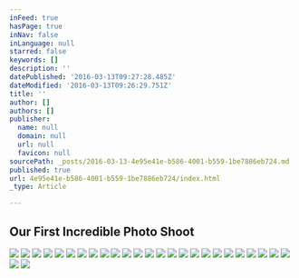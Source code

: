 ```yaml
---
inFeed: true
hasPage: true
inNav: false
inLanguage: null
starred: false
keywords: []
description: ''
datePublished: '2016-03-13T09:27:28.485Z'
dateModified: '2016-03-13T09:26:29.751Z'
title: ''
author: []
authors: []
publisher:
  name: null
  domain: null
  url: null
  favicon: null
sourcePath: _posts/2016-03-13-4e95e41e-b586-4001-b559-1be7886eb724.md
published: true
url: 4e95e41e-b586-4001-b559-1be7886eb724/index.html
_type: Article

---
```

## Our First Incredible Photo Shoot
![](https://the-grid-user-content.s3-us-west-2.amazonaws.com/d788d336-0fea-4ae9-a5bb-ff1d640cc07c.jpg)
![](https://the-grid-user-content.s3-us-west-2.amazonaws.com/c0428602-89ad-47d8-a43d-b080d4a0bbf2.jpg)
![](https://the-grid-user-content.s3-us-west-2.amazonaws.com/5cec0736-03fc-4192-9fa8-3a7fe1030ac0.jpg)
![](https://the-grid-user-content.s3-us-west-2.amazonaws.com/8261a817-db2a-4ef4-887c-00bfc776235c.jpg)
![](https://the-grid-user-content.s3-us-west-2.amazonaws.com/61754e13-9938-40cc-a00d-1b97586a1f42.jpg)
![](https://the-grid-user-content.s3-us-west-2.amazonaws.com/12173e0a-f564-4daa-a083-6a10a371b884.jpg)
![](https://the-grid-user-content.s3-us-west-2.amazonaws.com/5fc8b533-f208-4dfe-9807-7300d892c2be.jpg)
![](https://the-grid-user-content.s3-us-west-2.amazonaws.com/88db0560-2677-4afb-b076-89cc2ffb1d43.jpg)
![](https://the-grid-user-content.s3-us-west-2.amazonaws.com/ba7602f9-e353-45c1-90c5-1a68aa844036.jpg)
![](https://the-grid-user-content.s3-us-west-2.amazonaws.com/e5e99fa8-19cd-4b4f-8df5-fe41d6f5cf08.jpg)
![](https://the-grid-user-content.s3-us-west-2.amazonaws.com/70ba511d-3945-4e04-8450-5714e685fd8a.jpg)
![](https://the-grid-user-content.s3-us-west-2.amazonaws.com/9d912b08-2162-4bf2-9e02-b77e6f951705.jpg)
![](https://the-grid-user-content.s3-us-west-2.amazonaws.com/f6a620b2-512f-4715-8d0c-80aefa643d4a.jpg)
![](https://the-grid-user-content.s3-us-west-2.amazonaws.com/de76199f-10ba-4cdf-9346-789b995235a7.jpg)
![](https://the-grid-user-content.s3-us-west-2.amazonaws.com/ea10b3ca-7a5c-4d6f-aea9-bf074708e34b.jpg)
![](https://the-grid-user-content.s3-us-west-2.amazonaws.com/edf454ed-3736-4296-a6ea-624c1e9cef3a.jpg)
![](https://the-grid-user-content.s3-us-west-2.amazonaws.com/aa35d050-a62d-487e-8911-c9e963e07cad.jpg)
![](https://the-grid-user-content.s3-us-west-2.amazonaws.com/515c8ff1-d491-46c0-9f44-f38152691a4a.jpg)
![](https://the-grid-user-content.s3-us-west-2.amazonaws.com/870f9ac7-f04e-462f-94d0-50a8aa5c719d.jpg)
![](https://the-grid-user-content.s3-us-west-2.amazonaws.com/91d1f45a-a9f7-492f-8e57-fa1845652650.jpg)
![](https://the-grid-user-content.s3-us-west-2.amazonaws.com/fa6db0e2-61c6-42cb-9000-0be9fa55c313.jpg)
![](https://the-grid-user-content.s3-us-west-2.amazonaws.com/8c6f0fae-cc6c-496b-b3fe-5f7abdb86e18.jpg)
![](https://the-grid-user-content.s3-us-west-2.amazonaws.com/08ab31c7-d3fc-46ca-9307-75d88987910c.jpg)
![](https://the-grid-user-content.s3-us-west-2.amazonaws.com/07e17c8b-391c-4242-8a56-8a18d97832f3.jpg)
![](https://the-grid-user-content.s3-us-west-2.amazonaws.com/d09b3c6d-c960-4b19-9333-946b0faf9f8e.jpg)
![](https://the-grid-user-content.s3-us-west-2.amazonaws.com/a5d14ad9-e7e3-4c79-a061-3213f744325a.jpg)
![](https://the-grid-user-content.s3-us-west-2.amazonaws.com/21cfb69e-7408-4cb3-9c19-24a4ea3a0a32.jpg)